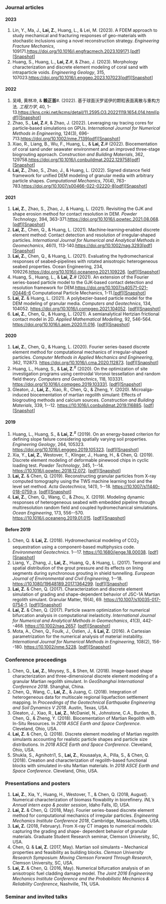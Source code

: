 ###

### Journal articles

#### 2023

1. Lin, Y., Ma, J., **Lai, Z.**, Huang, L., & Lei, M. (2023). A FDEM approach to study mechanical and fracturing responses of geo-materials with stochastic inclusions using a novel reconstruction strategy. *Engineering Fracture Mechanics*, 109171.<https://doi.org/10.1016/j.engfracmech.2023.109171>.[[pdf](/docs/publications/2023/01/01.pdf)][[Snapshot](/docs/publications/2023/01/Snapshot.md)]
2. Huang, S., Huang, L., **Lai, Z.**#, & Zhao, J. (2023). Morphology characterization and discrete element modeling of coral sand with intraparticle voids. *Engineering Geology*, 315, 107023.<https://doi.org/10.1016/j.enggeo.2023.107023>[[pdf](/docs/publications/2023/02/02.pdf)][[Snapshot](/docs/publications/2023/02/Snapshot.md)]

#### 2022

1. 吴峰, 黄林冲, & **赖正首**#. (2022). 基于球面沃罗诺伊的颗粒表面离散与重构方法. *工程力学*, 40, 1-13.<https://kns.cnki.net/kcms/detail/11.2595.O3.20221119.1654.014.html>[[pdf](/docs/publications/2022/01/01.pdf)][[Snapshot](/docs/publications/2022/01/Snapshot.md)]
1. Zhao, S., **Lai, Z.**#, & Zhao, J. (2022). Leveraging ray tracing cores for particle‐based simulations on GPUs. *International Journal for Numerical Methods in Engineering*, 124(3), 696-713.<https://doi.org/10.1002/nme.7139>[[pdf](/docs/publications/2022/02/02.pdf)][[Snapshot](/docs/publications/2022/02/Snapshot.md)]
1. Xiao, R., Liang, B., Wu, F., Huang, L., & **Lai, Z.**# (2022). Biocementation of coral sand under seawater environment and an improved three-stage biogrouting approach. *Construction and Building Materials*, 362, 129758.<https://doi.org/10.1016/j.conbuildmat.2022.129758>[[pdf](/docs/publications/2022/03/03.pdf)][[Snapshot](/docs/publications/2022/03/Snapshot.md)]
1. **Lai, Z.**, Zhao, S., Zhao, J., & Huang, L. (2022). Signed distance field framework for unified DEM modeling of granular media with arbitrary particle shapes. *Computational Mechanics*, 70(4), 763-783.<https://doi.org/10.1007/s00466-022-02220-8>[[pdf](/docs/publications/2022/04/04.pdf)][[Snapshot](/docs/publications/2022/04/Snapshot.md)]

#### 2021

1. **Lai, Z.**, Zhao, S., Zhao, J., & Huang, L. (2021). Revisiting the GJK and shape erosion method for contact resolution in DEM. *Powder Technology*, 394, 363-371.<https://doi.org/10.1016/j.powtec.2021.08.068>. [[pdf](/docs/publications/2021/01/01.pdf)][[Snapshot](/docs/publications/2021/01/Snapshot.md)]
1. **Lai, Z.**, Chen, Q., & Huang, L. (2021). Machine‐learning‐enabled discrete element method: Contact detection and resolution of irregular‐shaped particles. *International Journal for Numerical and Analytical Methods in Geomechanics*, 46(1), 113-140.<https://doi.org/10.1002/nag.3293>[[pdf](/docs/publications/2021/02/02.pdf)][[Snapshot](/docs/publications/2021/02/Snapshot.md)]
1. **Lai, Z.**, Chen, Q., & Huang, L. (2021). Evaluating the hydromechanical responses of seabed–pipelines with rotated anisotropic heterogeneous seabed properties. Ocean Engineering, 234, 109226.<https://doi.org/10.1016/j.oceaneng.2021.109226>. [[pdf](/docs/publications/2021/03/03.pdf)][[Snapshot](/docs/publications/2021/03/Snapshot.md)]
1. Huang, S., Huang, L., & **Lai, Z.**# (2021). An extension of the Fourier series-based particle model to the GJK-based contact detection and resolution framework for DEM.<https://doi.org/10.1007/s40571-021-00446-6> Computational Particle Mechanics, 1-11.[[pdf](/docs/publications/2021/04/04.pdf)][[Snapshot](/docs/publications/2021/04/Snapshot.md)]
2. **Lai, Z.** & Huang, L. (2021). A polybezier-based particle model for the DEM modeling of granular media. *Computers and Geotechnics*, 134, 104052. <https://doi.org/10.1016/j.compgeo.2021.104052>. [[pdf](/docs/publications/2021/05/05.pdf)][[Snapshot](/docs/publications/2021/05/Snapshot.md)]
3. **Lai, Z.**, Chen, Q., & Huang, L. (2021). A semianalytical Hertzian frictional contact model in 2D. *Applied Mathematical Modelling*, 92, 546-564. <https://doi.org/10.1016/j.apm.2020.11.016>. [[pdf](/docs/publications/2021/06/06.pdf)][[Snapshot](/docs/publications/2021/06/Snapshot.md)]

#### 2020

1. **Lai, Z.**, Chen, Q., & Huang, L. (2020). Fourier series-based discrete element method for computational mechanics of irregular-shaped particles. *Computer Methods in Applied Mechanics and Engineering*, 362, 112873. <https://doi.org/10.1016/j.cma.2020.112873>. [[pdf](/docs/publications/2020/01/01.pdf)][[Snapshot](/docs/publications/2020/01/Snapshot.md)]
1. Huang, L., Huang, S., & **Lai, Z.**<sup>#</sup> (2020). On the optimization of site investigation programs using centroidal Voronoi tessellation and random field theory. *Computers and Geotechnics*, 118, 103331. <https://doi.org/10.1016/j.compgeo.2019.103331>. [[pdf](/docs/publications/2020/02/02.pdf)][[Snapshot](/docs/publications/2020/02/Snapshot.md)]
1. Gleaton, J., **Lai, Z.**, Xiao, R., Chen, Q., & Zheng, Y. (2020). Microalga-induced biocementation of martian regolith simulant: Effects of biogrouting methods and calcium sources. *Construction and Building Materials*, 339, 1--12. <https://10.1016/j.conbuildmat.2019.116885>. [[pdf](/docs/publications/2020/03/03.pdf)][[Snapshot](/docs/publications/2020/03/Snapshot.md)]

#### 2019

1. Huang, L., Huang, S., & **Lai, Z.**<sup>#</sup> (2019). On an energy-based criterion for defining slope failure considering spatially varying soil properties. *Engineering Geology*, 264, 105323. <https://doi.org/10.1016/j.enggeo.2019.105323>. [[pdf](/docs/publications/2019/01/01.pdf)][[Snapshot](/docs/publications/2019/01/Snapshot.md)]
1. Xia, Y., **Lai, Z.**, Westover, T., Klinger, J., Huang, H., & Chen, Q. (2019). Discrete element modeling of deformable pinewood chips in cyclic loading test. *Powder Technology*, 345, 1--14. <https://10.1016/j.powtec.2018.12.072>. [[pdf](/docs/publications/2019/02/02.pdf)][[Snapshot](/docs/publications/2019/02/Snapshot.md)]
1. **Lai, Z.** & Chen, Q. (2019). Reconstructing granular particles from X-ray computed tomography using the TWS machine learning tool and the level set method. *Acta Geotechnica*, 14(1), 1--18. <https://10.1007/s11440-018-0759-x>. [[pdf](/docs/publications/2019/03/03.pdf)][[Snapshot](/docs/publications/2019/03/Snapshot.md)]
1. **Lai, Z.**, Chen, Q., Wang, C., & Zhou, X. (2019). Modeling dynamic responses of heterogeneous seabed with embedded pipeline through multiresolution random field and coupled hydromechanical simulations. *Ocean Engineering*, 173, 556--570. <https://10.1016/j.oceaneng.2019.01.015>. [[pdf](/docs/publications/2019/04/04.pdf)][[Snapshot](/docs/publications/2019/04/Snapshot.md)]

#### Before 2019

1. Chen, Q. & **Lai, Z.** (2018). Hydromechanical modeling of CO2<sub>2</sub> sequestration using a component-based multiphysics code. *Environmental Geotechnics*. 1--17. <https://10.1680/jenge.18.00038>. [[pdf](/docs/publications/Before%202019/01/01.pdf)][[Snapshot](/docs/publications/Before%202019/01/Snapshot.md)]
1. Liang, Y., Zhang, J., **Lai, Z.**, Huang, Q., & Huang, L. (2017). Temporal and spatial distribution of the grout pressure and its effects on lining segments during synchronous grouting in shield tunnelling. *European Journal of Environmental and Civil Engineering*, 1--18. <https://10.1080/19648189.2017.1364299>. [[pdf](/docs/publications/Before%202019/02/02.pdf)][[Snapshot](/docs/publications/Before%202019/02/Snapshot.md)]
1. **Lai, Z.** & Chen, Q. (2017). Characterization and discrete element simulation of grading and shape-dependent behavior of JSC-1A Martian regolith simulant. Granular Matter, 19(4), 69. <https://10.1007/s10035-017-0754-1>. [[pdf](/docs/publications/Before%202019/03/03.pdf)][[Snapshot](/docs/publications/Before%202019/03/Snapshot.md)]
1. **Lai, Z.** & Chen, Q. (2017). Particle swarm optimization for numerical bifurcation analysis in computational inelasticity. *International Journal for Numerical and Analytical Methods in Geomechanics*, 41(3), 442--468. <https://10.1002/nag.2657>. [[pdf](/docs/publications/Before%202019/04/04.pdf)][[Snapshot](/docs/publications/Before%202019/04/Snapshot.md)]
1. Mota, A., Chen, Q., Foulk, J., Ostien, J., & **Lai, Z.** (2016). A Cartesian parametrization for the numerical analysis of material instability. *International Journal for Numerical Methods in Engineering*, 108(2), 156--180. <https://10.1002/nme.5228>. [[pdf](/docs/publications/Before%202019/05/05.pdf)][[Snapshot](/docs/publications/Before%202019/05/Snapshot.md)]

### Conference proceedings

1. Chen, Q., **Lai, Z.**, Moysey, S., & Shen, M. (2018). Image-based shape characterization and three-dimensional discrete element modeling of a granular Martian regolith simulant. In *GeoShanghai International Conference 2018*. Shanghai, China.
1. Chen, Q., Wang, C., **Lai, Z.**, & Juang, C. (2018). Integration of heterogeneous data for multiscale regional liquefaction settlement mapping. In *Proceedings of the Geotechnical Earthquake Engineering and Soil Dynamics V 2018*. Austin, Texas, USA.
1. Gleaton, J., Xiao, R., **Lai, Z.**, McDaniel, N., Johnstone, C.A., Burden, B., Chen, Q., & Zheng, Y. (2018). Biocementation of Martian Regolith with In-Situ Resources. In *2018 ASCE Earth and Space Conference*. Cleveland, Ohio, USA.
1. **Lai, Z.** & Chen, Q. (2018). Discrete element modeling of Martian regolith simulants accounting for realistic particle shapes and particle size distributions. In *2018 ASCE Earth and Space Conference*. Cleveland, Ohio, USA.
1. Shukla, S., Agnihotri1, S., **Lai, Z.**, Kousaalya, A., Pilla, S., & Chen, Q. (2018). Creation and characterization of regolith-based functional blocks with simulated in-situ Martian materials. In *2018 ASCE Earth and Space Conference*. Cleveland, Ohio, USA.

### Presentations and posters

1. **Lai, Z.**, Xia, Y., Huang, H., Westover, T., & Chen, Q. (2018, August). Numerical characterization of biomass flowability in biorefinery. *INL’s Annual intern expo & poster session*, Idaho Falls, ID, USA.
1. **Lai, Z.** & Chen, Q. (2018, May). Fourier series-based discrete element method for computational mechanics of irregular particles. *Engineering Mechanics Institute Conference 2018*, Cambridge, Massachusetts, USA.
1. **Lai, Z.** (2018, February). From X-ray CT images to numerical models: capturing the grading and shape- dependent behavior of granular materials. Graduate Student Research seminar, Clemson University, SC, USA.
1. Chen, Q. & **Lai, Z.** (2017, May). Martian soil simulants – Mechanical properties and feasibility as building blocks. *Clemson University Research Symposium: Moving Clemson Forward Through Research*, Clemson University, SC, USA.
1. **Lai, Z.** & Chen, Q. (2016, May). Numerical bifurcation analysis of an anisotropic fuel cladding damage model. *The Joint 2016 Engineering Mechanics Institute Conference and the Probabilistic Mechanics & Reliability Conference*, Nashville, TN, USA.

### Seminar and invited talks

